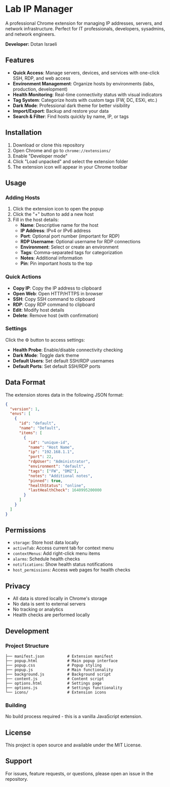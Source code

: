# Lab IP Manager

A professional Chrome extension for managing IP addresses, servers, and network infrastructure. Perfect for IT professionals, developers, sysadmins, and network engineers.

**Developer:** Dotan Israeli

## Features

- **Quick Access**: Manage servers, devices, and services with one-click SSH, RDP, and web access
- **Environment Management**: Organize hosts by environments (labs, production, development)
- **Health Monitoring**: Real-time connectivity status with visual indicators
- **Tag System**: Categorize hosts with custom tags (FW, DC, ESXi, etc.)
- **Dark Mode**: Professional dark theme for better visibility
- **Import/Export**: Backup and restore your data
- **Search & Filter**: Find hosts quickly by name, IP, or tags

## Installation

1. Download or clone this repository
2. Open Chrome and go to `chrome://extensions/`
3. Enable "Developer mode"
4. Click "Load unpacked" and select the extension folder
5. The extension icon will appear in your Chrome toolbar

## Usage

### Adding Hosts
1. Click the extension icon to open the popup
2. Click the "+" button to add a new host
3. Fill in the host details:
   - **Name**: Descriptive name for the host
   - **IP Address**: IPv4 or IPv6 address
   - **Port**: Optional port number (important for RDP)
   - **RDP Username**: Optional username for RDP connections
   - **Environment**: Select or create an environment
   - **Tags**: Comma-separated tags for categorization
   - **Notes**: Additional information
   - **Pin**: Pin important hosts to the top

### Quick Actions
- **Copy IP**: Copy the IP address to clipboard
- **Open Web**: Open HTTP/HTTPS in browser
- **SSH**: Copy SSH command to clipboard
- **RDP**: Copy RDP command to clipboard
- **Edit**: Modify host details
- **Delete**: Remove host (with confirmation)

### Settings
Click the ⚙️ button to access settings:
- **Health Probe**: Enable/disable connectivity checking
- **Dark Mode**: Toggle dark theme
- **Default Users**: Set default SSH/RDP usernames
- **Default Ports**: Set default SSH/RDP ports

## Data Format

The extension stores data in the following JSON format:

```json
{
  "version": 1,
  "envs": [
    {
      "id": "default",
      "name": "Default",
      "items": [
        {
          "id": "unique-id",
          "name": "Host Name",
          "ip": "192.168.1.1",
          "port": 22,
          "rdpUser": "Administrator",
          "environment": "default",
          "tags": ["FW", "DMZ"],
          "notes": "Additional notes",
          "pinned": true,
          "healthStatus": "online",
          "lastHealthCheck": 1640995200000
        }
      ]
    }
  ]
}
```

## Permissions

- `storage`: Store host data locally
- `activeTab`: Access current tab for context menu
- `contextMenus`: Add right-click menu items
- `alarms`: Schedule health checks
- `notifications`: Show health status notifications
- `host_permissions`: Access web pages for health checks

## Privacy

- All data is stored locally in Chrome's storage
- No data is sent to external servers
- No tracking or analytics
- Health checks are performed locally

## Development

### Project Structure
```
├── manifest.json          # Extension manifest
├── popup.html             # Main popup interface
├── popup.css              # Popup styling
├── popup.js               # Main functionality
├── background.js          # Background script
├── content.js             # Content script
├── options.html           # Settings page
├── options.js             # Settings functionality
└── icons/                 # Extension icons
```

### Building
No build process required - this is a vanilla JavaScript extension.

## License

This project is open source and available under the MIT License.

## Support

For issues, feature requests, or questions, please open an issue in the repository.